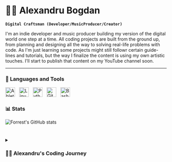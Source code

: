 # 🏄‍♂️ Alexandru Bogdan
**`Digital Craftsman (Developer/MusicProducer/Creator)`**

I'm an indie developer and music producer building my version of the digital world one step at a time. All coding projects are built from the ground up, from planning and designing all the way to solving real-life problems with code. As I'm just learning some projects might still followr certain guide-lines and tutorials, but the way I finalize the content is using my own artistic touches. I'll start to publish that content on my YouTube channel soon.

---

### 🧰 Languages and Tools


<img align="left" alt="Ableton" width="30px" style="padding-right:10px;" src="https://devicons.dev.br/icons?icon=Ableton&size=48&theme=dark&perline=3" />
<img align="left" alt="Linux" width="30px" style="padding-right:10px;" src="https://cdn.jsdelivr.net/gh/devicons/devicon/icons/linux/linux-original.svg" />
<img align="left" alt="Python" width="30px" style="padding-right:10px;" src="https://cdn.jsdelivr.net/gh/devicons/devicon/icons/python/python-plain.svg" />
<img align="left" alt="GitHub" width="30px" style="padding-right:10px;" src="https://cdn.jsdelivr.net/gh/devicons/devicon/icons/github/github-original.svg" />
<img align="left" alt="Bash" width="30px" style="padding-right:10px;" src="https://cdn.jsdelivr.net/gh/devicons/devicon/icons/bash/bash-original.svg" />
<br />

#


### 📊 Stats

![Forrest's GitHub stats](https://github-readme-stats.vercel.app/api?username=pglbiscuite&show_icons=true&theme=gruvbox)

<!-- ![GitHub Streak](https://streak-stats.demolab.com?user=ForrestKnight&theme=gruvbox&border_radius=4.5) -->

#

<details>
 <summary><h3>👨‍💻 Alexandru's Coding Journey</h3></summary>
   To be detailed at a later date.

[website]: -
[youtube]: -
